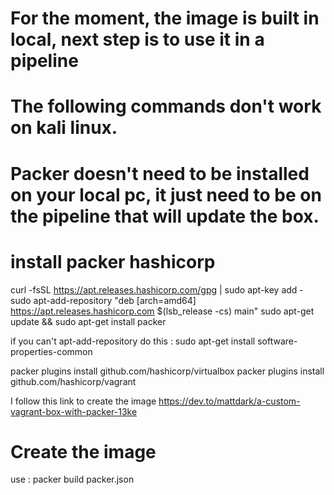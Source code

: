 # For the moment, the image is built in local, next step is to use it in a pipeline

# The following commands don't work on kali linux.

# Packer doesn't need to be installed on your local pc, it just need to be on the pipeline that will update the box.

# install packer hashicorp

curl -fsSL https://apt.releases.hashicorp.com/gpg | sudo apt-key add -
sudo apt-add-repository "deb [arch=amd64] https://apt.releases.hashicorp.com $(lsb_release -cs) main"
sudo apt-get update && sudo apt-get install packer

if you can't apt-add-repository do this : sudo apt-get install software-properties-common 

packer plugins install github.com/hashicorp/virtualbox
packer plugins install github.com/hashicorp/vagrant

I follow this link to create the image
https://dev.to/mattdark/a-custom-vagrant-box-with-packer-13ke

# Create the image

use : packer build packer.json

